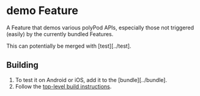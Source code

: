 # demo Feature

A Feature that demos various polyPod APIs, especially those not triggered
(easily) by the currently bundled Features.

This can potentially be merged with [test][../test].

## Building

1. To test it on Android or iOS, add it to the [bundle][../bundle].
2. Follow the [top-level build instructions](../../README.md).
